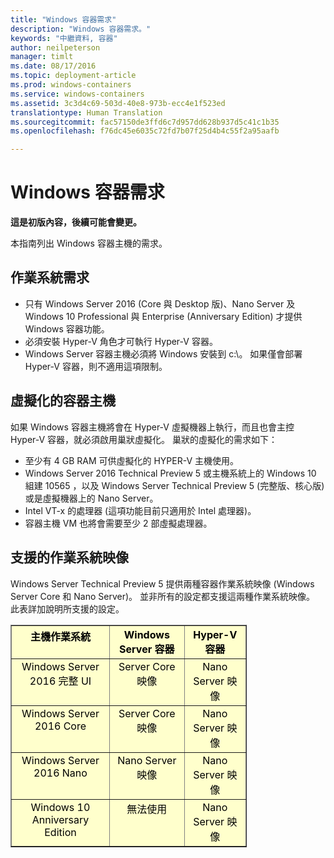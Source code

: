 ```yaml
---
title: "Windows 容器需求"
description: "Windows 容器需求。"
keywords: "中繼資料, 容器"
author: neilpeterson
manager: timlt
ms.date: 08/17/2016
ms.topic: deployment-article
ms.prod: windows-containers
ms.service: windows-containers
ms.assetid: 3c3d4c69-503d-40e8-973b-ecc4e1f523ed
translationtype: Human Translation
ms.sourcegitcommit: fac57150de3ffd6c7d957dd628b937d5c41c1b35
ms.openlocfilehash: f76dc45e6035c72fd7b07f25d4b4c55f2a95aafb

---
```


# Windows 容器需求

**這是初版內容，後續可能會變更。** 

本指南列出 Windows 容器主機的需求。

## 作業系統需求

- 只有 Windows Server 2016 (Core 與 Desktop 版)、Nano Server 及 Windows 10 Professional 與 Enterprise (Anniversary Edition) 才提供 Windows 容器功能。
- 必須安裝 Hyper-V 角色才可執行 Hyper-V 容器。
- Windows Server 容器主機必須將 Windows 安裝到 c:\\。 如果僅會部署 Hyper-V 容器，則不適用這項限制。

## 虛擬化的容器主機

如果 Windows 容器主機將會在 Hyper-V 虛擬機器上執行，而且也會主控 Hyper-V 容器，就必須啟用巢狀虛擬化。 巢狀的虛擬化的需求如下：

- 至少有 4 GB RAM 可供虛擬化的 HYPER-V 主機使用。
- Windows Server 2016 Technical Preview 5 或主機系統上的 Windows 10 組建 10565 ，以及 Windows Server Technical Preview 5 (完整版、核心版) 或是虛擬機器上的 Nano Server。
- Intel VT-x 的處理器 (這項功能目前只適用於 Intel 處理器)。
- 容器主機 VM 也將會需要至少 2 部虛擬處理器。

## 支援的作業系統映像

Windows Server Technical Preview 5 提供兩種容器作業系統映像 (Windows Server Core 和 Nano Server)。 並非所有的設定都支援這兩種作業系統映像。 此表詳加說明所支援的設定。

<table border="1" style="background-color:FFFFCC;border-collapse:collapse;border:1px solid FFCC00;color:000000;width:75%" cellpadding="5" cellspacing="5">
<thead>
<tr valign="top">
<th><center>主機作業系統</center></th>
<th><center>Windows Server 容器</center></th>
<th><center>Hyper-V 容器</center></th>
</tr>
</thead>
<tbody>
<tr valign="top">
<td><center>Windows Server 2016 完整 UI</center></td>
<td><center>Server Core 映像</center></td>
<td><center>Nano Server 映像</center></td>
</tr>
<tr valign="top">
<td><center>Windows Server 2016 Core</center></td>
<td><center>Server Core 映像</center></td>
<td><center> Nano Server 映像</center></td>
</tr>
<tr valign="top">
<td><center>Windows Server 2016 Nano</center></td>
<td><center> Nano Server 映像</center></td>
<td><center>Nano Server 映像</center></td>
</tr>
<tr valign="top">
<td><center>Windows 10 Anniversary Edition</center></td>
<td><center>無法使用</center></td>
<td><center>Nano Server 映像</center></td>
</tr>
</tbody>
</table>



<!--HONumber=Aug16_HO3-->


